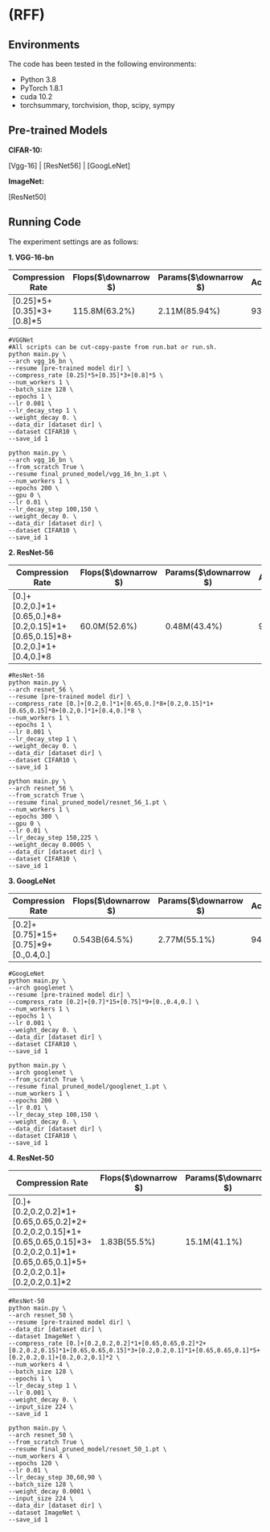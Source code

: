 # (RFF)

## Environments

The code has been tested in the following environments:

- Python 3.8
- PyTorch 1.8.1
- cuda 10.2
- torchsummary, torchvision, thop, scipy, sympy

## Pre-trained Models

**CIFAR-10:**

[Vgg-16] | [ResNet56] | [GoogLeNet]

**ImageNet:**

[ResNet50]

## Running Code

The experiment settings are as follows:

**1. VGG-16-bn**

| Compression Rate            | Flops($\downarrow $) | Params($\downarrow $) | Accuracy |
| --------------------------- | -------------------- | --------------------- | -------- |
| [0.25]\*5+[0.35]\*3+[0.8]*5 | 115.8M(63.2%)        | 2.11M(85.94%)         | 93.72%   |

```shell
#VGGNet
#All scripts can be cut-copy-paste from run.bat or run.sh.
python main.py \
--arch vgg_16_bn \
--resume [pre-trained model dir] \
--compress_rate [0.25]*5+[0.35]*3+[0.8]*5 \
--num_workers 1 \
--batch_size 128 \
--epochs 1 \
--lr 0.001 \
--lr_decay_step 1 \
--weight_decay 0. \
--data_dir [dataset dir] \
--dataset CIFAR10 \
--save_id 1 

python main.py \
--arch vgg_16_bn \
--from_scratch True \
--resume final_pruned_model/vgg_16_bn_1.pt \
--num_workers 1 \
--epochs 200 \
--gpu 0 \
--lr 0.01 \
--lr_decay_step 100,150 \
--weight_decay 0. \
--data_dir [dataset dir] \
--dataset CIFAR10 \
--save_id 1 
```

**2. ResNet-56**

| Compression Rate                                             | Flops($\downarrow $) | Params($\downarrow $) | Accuracy |
| ------------------------------------------------------------ | -------------------- | --------------------- | -------- |
| [0.]+[0.2,0.]\*1+[0.65,0.]\*8+[0.2,0.15]\*1+[0.65,0.15]\*8+[0.2,0.]\*1+[0.4,0.]\*8 | 60.0M(52.6%)         | 0.48M(43.4%)          | 93.66%   |

```shell
#ResNet-56
python main.py \
--arch resnet_56 \
--resume [pre-trained model dir] \
--compress_rate [0.]+[0.2,0.]*1+[0.65,0.]*8+[0.2,0.15]*1+[0.65,0.15]*8+[0.2,0.]*1+[0.4,0.]*8 \
--num_workers 1 \
--epochs 1 \
--lr 0.001 \
--lr_decay_step 1 \
--weight_decay 0. \
--data_dir [dataset dir] \
--dataset CIFAR10 \
--save_id 1 

python main.py \
--arch resnet_56 \
--from_scratch True \
--resume final_pruned_model/resnet_56_1.pt \
--num_workers 1 \
--epochs 300 \
--gpu 0 \
--lr 0.01 \
--lr_decay_step 150,225 \
--weight_decay 0.0005 \
--data_dir [dataset dir] \
--dataset CIFAR10 \
--save_id 1 
```

**3. GoogLeNet**

| Compression Rate                       | Flops($\downarrow $) | Params($\downarrow $) | Accuracy |
| -------------------------------------- | -------------------- | --------------------- | -------- |
| [0.2]+[0.75]\*15+[0.75]\*9+[0.,0.4,0.] | 0.543B(64.5%)        | 2.77M(55.1%)          | 94.75%   |

```shell
#GoogLeNet
python main.py \
--arch googlenet \
--resume [pre-trained model dir] \
--compress_rate [0.2]+[0.7]*15+[0.75]*9+[0.,0.4,0.] \
--num_workers 1 \
--epochs 1 \
--lr 0.001 \
--weight_decay 0. \
--data_dir [dataset dir] \
--dataset CIFAR10 \
--save_id 1 

python main.py \
--arch googlenet \
--from_scratch True \
--resume final_pruned_model/googlenet_1.pt \
--num_workers 1 \
--epochs 200 \
--lr 0.01 \
--lr_decay_step 100,150 \
--weight_decay 0. \
--data_dir [dataset dir] \
--dataset CIFAR10 \
--save_id 1 
```

**4. ResNet-50**

| Compression Rate                                             | Flops($\downarrow $) | Params($\downarrow $) | Top-1 Acc. | Top-5 Acc. |
| ------------------------------------------------------------ | -------------------- | --------------------- | ---------- | ---------- |
| [0.]+[0.2,0.2,0.2]\*1+[0.65,0.65,0.2]\*2+[0.2,0.2,0.15]\*1+[0.65,0.65,0.15]\*3+[0.2,0.2,0.1]\*1+[0.65,0.65,0.1]\*5+[0.2,0.2,0.1]+[0.2,0.2,0.1]\*2 | 1.83B(55.5%)         | 15.1M(41.1%)          | 75.43%     | 92.49%     |

```shell
#ResNet-50
python main.py \
--arch resnet_50 \
--resume [pre-trained model dir] \
--data_dir [dataset dir] \
--dataset ImageNet \
--compress_rate [0.]+[0.2,0.2,0.2]*1+[0.65,0.65,0.2]*2+[0.2,0.2,0.15]*1+[0.65,0.65,0.15]*3+[0.2,0.2,0.1]*1+[0.65,0.65,0.1]*5+[0.2,0.2,0.1]+[0.2,0.2,0.1]*2 \
--num_workers 4 \
--batch_size 128 \
--epochs 1 \
--lr_decay_step 1 \
--lr 0.001 \
--weight_decay 0. \
--input_size 224 \
--save_id 1 

python main.py \
--arch resnet_50 \
--from_scratch True \
--resume final_pruned_model/resnet_50_1.pt \
--num_workers 4 \
--epochs 120 \
--lr 0.01 \
--lr_decay_step 30,60,90 \
--batch_size 128 \
--weight_decay 0.0001 \
--input_size 224 \
--data_dir [dataset dir] \
--dataset ImageNet \
--save_id 1
```

